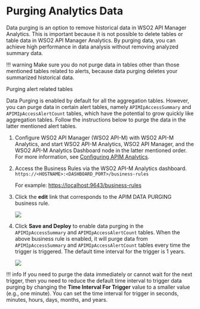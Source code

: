 # Purging Analytics Data

Data purging is an option to remove historical data in WSO2 API Manager Analytics. This is important because it is not possible to delete tables or table data in WSO2 API Manager Analytics. By purging data, you can achieve high performance in data analysis without removing analyzed summary data.

!!! warning
    Make sure you do not purge data in tables other than those mentioned tables related to alerts, because data purging deletes your summarized historical data.


Purging alert related tables

Data Purging is enabled by default for all the aggregation tables. However, you can purge data in certain alert tables, namely `APIMIpAccessSummary` and `APIMIpAccessAlertCount` tables, which have the potential to grow quickly like aggregation tables. Follow the instructions below to purge the data in the latter mentioned alert tables.

1. Configure WSO2 API Manager (WSO2 API-M) with WSO2 API-M Analytics, and start WSO2 API-M Analytics, WSO2 API Manager, and the WSO2 API-M Analytics Dashboard node in the latter mentioned order.
    For more information, see [Configuring APIM Analytics](../configuring-apim-analytics/).

2.  Access the Business Rules via the WSO2 API-M Analytics dashboard. `https://<HOSTNAME>:<DASHBOARD_PORT>/business-rules`

    For example: [https://localhost:9643/business-rules](https://localhost:9643/business-rules)

3.  Click the **edit** link that corresponds to the APIM DATA PURGING business rule.

    ![]({{base_path}}/assets/img/learn/business-rules-manager.png)

4.  Click **Save and Deploy** to enable data purging in the `APIMIpAccessSummary` and `APIMIpAccessAlertCount` tables. When the above business rule is enabled, it will purge data from `APIMIpAccessSummary` and `APIMIpAccessAlertCount` tables every time the trigger is triggered. The default time interval for the trigger is 1 years.

    ![]({{base_path}}/assets/img/learn/apim-data-purging-businees-rules-template.png)

!!! info
    If you need to purge the data immediately or cannot wait for the next trigger, then you need to reduce the default time interval to trigger data purging by changing the **Time Interval For Trigger** value to a smaller value (e.g., one minute). You can set the time interval for trigger in seconds, minutes, hours, days, months, and years.
